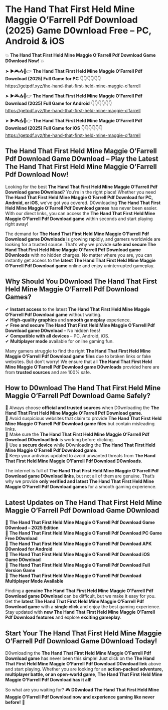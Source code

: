# The Hand That First Held Mine Maggie O’Farrell Pdf Download (2025) Game D0wnload Free – PC, Android & iOS

💥 **The Hand That First Held Mine Maggie O’Farrell Pdf Download Game D0wnload Now!** 💥  

➤ ►🎮📥📱👉 **The Hand That First Held Mine Maggie O’Farrell Pdf Download (2025) Full Game for PC** 👇👇👇👇👇👇  
https://getpdf.xyz/the-hand-that-first-held-mine-maggie-o’farrell  

➤ ►🎮📥📱👉 **The Hand That First Held Mine Maggie O’Farrell Pdf Download (2025) Full Game for Android** 👇👇👇👇👇👇  
https://getpdf.xyz/the-hand-that-first-held-mine-maggie-o’farrell  

➤ ►🎮📥📱👉 **The Hand That First Held Mine Maggie O’Farrell Pdf Download (2025) Full Game for iOS** 👇👇👇👇👇👇  
https://getpdf.xyz/the-hand-that-first-held-mine-maggie-o’farrell  

## The Hand That First Held Mine Maggie O’Farrell Pdf Download Game D0wnload – Play the Latest The Hand That First Held Mine Maggie O’Farrell Pdf Download Now!

Looking for the best **The Hand That First Held Mine Maggie O’Farrell Pdf Download game D0wnload**? You’re in the right place! Whether you need **The Hand That First Held Mine Maggie O’Farrell Pdf Download for PC, Android, or iOS**, we’ve got you covered. D0wnloading **The Hand That First Held Mine Maggie O’Farrell Pdf Download games** has never been easier. With our direct links, you can access the **The Hand That First Held Mine Maggie O’Farrell Pdf Download game** within seconds and start playing right away!  

The demand for **The Hand That First Held Mine Maggie O’Farrell Pdf Download game D0wnloads** is growing rapidly, and gamers worldwide are looking for a trusted source. That’s why we provide **safe and secure The Hand That First Held Mine Maggie O’Farrell Pdf Download game D0wnloads** with no hidden charges. No matter where you are, you can instantly get access to the **latest The Hand That First Held Mine Maggie O’Farrell Pdf Download game** online and enjoy uninterrupted gameplay.  

## **Why Should You D0wnload The Hand That First Held Mine Maggie O’Farrell Pdf Download Games?**  

✔ **Instant access** to the latest **The Hand That First Held Mine Maggie O’Farrell Pdf Download game** without waiting.  
✔ **High-quality graphics** and **smooth gameplay** experience.  
✔ **Free and secure The Hand That First Held Mine Maggie O’Farrell Pdf Download game D0wnload** – No hidden fees!  
✔ **Compatible with all devices** – PC, Android, iOS.  
✔ **Multiplayer mode** available for online gaming fun.  

Many gamers struggle to find the right **The Hand That First Held Mine Maggie O’Farrell Pdf Download game files** due to broken links or fake websites. But don’t worry! We ensure that all **The Hand That First Held Mine Maggie O’Farrell Pdf Download game D0wnloads** provided here are from **trusted sources** and are 100% safe.  

## **How to D0wnload The Hand That First Held Mine Maggie O’Farrell Pdf Download Game Safely?**  

📌 Always choose **official and trusted sources** when D0wnloading the **The Hand That First Held Mine Maggie O’Farrell Pdf Download game**.  
📌 Avoid suspicious websites that claim to provide **The Hand That First Held Mine Maggie O’Farrell Pdf Download game files** but contain misleading links.  
📌 Make sure the **The Hand That First Held Mine Maggie O’Farrell Pdf Download D0wnload link** is working before clicking.  
📌 Use a **secure device** while D0wnloading the **The Hand That First Held Mine Maggie O’Farrell Pdf Download game**.  
📌 Keep your antivirus updated to avoid unwanted threats from **The Hand That First Held Mine Maggie O’Farrell Pdf Download D0wnloads**.  

The internet is full of **The Hand That First Held Mine Maggie O’Farrell Pdf Download game D0wnload links**, but not all of them are genuine. That’s why we provide **only verified and latest The Hand That First Held Mine Maggie O’Farrell Pdf Download games** for a smooth gaming experience.  

## **Latest Updates on The Hand That First Held Mine Maggie O’Farrell Pdf Download Game D0wnload**  

🔹 **The Hand That First Held Mine Maggie O’Farrell Pdf Download Game D0wnload – 2025 Edition**  
🔹 **The Hand That First Held Mine Maggie O’Farrell Pdf Download PC Game Free D0wnload**  
🔹 **The Hand That First Held Mine Maggie O’Farrell Pdf Download APK D0wnload for Android**  
🔹 **The Hand That First Held Mine Maggie O’Farrell Pdf Download iOS Game D0wnload**  
🔹 **The Hand That First Held Mine Maggie O’Farrell Pdf Download Full Version Game**  
🔹 **The Hand That First Held Mine Maggie O’Farrell Pdf Download Multiplayer Mode Available**  

Finding a **genuine The Hand That First Held Mine Maggie O’Farrell Pdf Download game D0wnload** can be difficult, but we make it easy for you. Get the **latest The Hand That First Held Mine Maggie O’Farrell Pdf Download game** with a **single click** and enjoy the best gaming experience. Stay updated with **new The Hand That First Held Mine Maggie O’Farrell Pdf Download features** and explore **exciting gameplay**.  

## **Start Your The Hand That First Held Mine Maggie O’Farrell Pdf Download Game D0wnload Today!**  

D0wnloading the **The Hand That First Held Mine Maggie O’Farrell Pdf Download game** has never been this simple! Just click on the **The Hand That First Held Mine Maggie O’Farrell Pdf Download D0wnload link** above and start playing. Whether you are looking for an **action-packed adventure, multiplayer battle, or an open-world game**, **The Hand That First Held Mine Maggie O’Farrell Pdf Download has it all!**  

So what are you waiting for? 🎮 **D0wnload The Hand That First Held Mine Maggie O’Farrell Pdf Download now and experience gaming like never before!** 🚀  